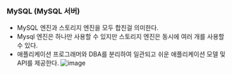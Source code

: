 ### MySQL (MySQL 서버)

* MySQL 엔진과 스토리지 엔진을 모두 합친걸 의미한다.
* Mysql 엔진은 하나만 사용할 수 있지만 스토리지 엔진은 동시에 여러 개를 사용할 수 있다.
* 애플리케이션 프로그래머와 DBA를 분리하여 일관되고 쉬운 애플리케이션 모델 및 API를 제공한다.
![image](https://user-images.githubusercontent.com/53414240/130951821-2dd904d2-d8b9-4451-bb2c-31d01c09eaed.png)

